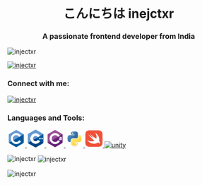 <h1 align="center">こんにちは inejctxr</h1>
<h3 align="center">A passionate frontend developer from India</h3>

<p align="left"> <img src="https://komarev.com/ghpvc/?username=injectxr&label=Profile%20views&color=0e75b6&style=flat" alt="injectxr" /> </p>

<p align="left"> <a href="https://twitter.com/injectxr" target="blank"><img src="https://img.shields.io/twitter/follow/injectxr?logo=twitter&style=for-the-badge" alt="injectxr" /></a> </p>

<h3 align="left">Connect with me:</h3>
<p align="left">
<a href="https://twitter.com/injectxr" target="blank"><img align="center" src="https://raw.githubusercontent.com/rahuldkjain/github-profile-readme-generator/master/src/images/icons/Social/twitter.svg" alt="injectxr" height="30" width="40" /></a>
</p>

<h3 align="left">Languages and Tools:</h3>
<p align="left"> <a href="https://www.cprogramming.com/" target="_blank" rel="noreferrer"> <img src="https://raw.githubusercontent.com/devicons/devicon/master/icons/c/c-original.svg" alt="c" width="40" height="40"/> </a> <a href="https://www.w3schools.com/cpp/" target="_blank" rel="noreferrer"> <img src="https://raw.githubusercontent.com/devicons/devicon/master/icons/cplusplus/cplusplus-original.svg" alt="cplusplus" width="40" height="40"/> </a> <a href="https://www.w3schools.com/cs/" target="_blank" rel="noreferrer"> <img src="https://raw.githubusercontent.com/devicons/devicon/master/icons/csharp/csharp-original.svg" alt="csharp" width="40" height="40"/> </a> <a href="https://www.python.org" target="_blank" rel="noreferrer"> <img src="https://raw.githubusercontent.com/devicons/devicon/master/icons/python/python-original.svg" alt="python" width="40" height="40"/> </a> <a href="https://developer.apple.com/swift/" target="_blank" rel="noreferrer"> <img src="https://raw.githubusercontent.com/devicons/devicon/master/icons/swift/swift-original.svg" alt="swift" width="40" height="40"/> </a> <a href="https://unity.com/" target="_blank" rel="noreferrer"> <img src="https://www.vectorlogo.zone/logos/unity3d/unity3d-icon.svg" alt="unity" width="40" height="40"/> </a> </p>

<p><img align="left" src="https://github-readme-stats.vercel.app/api/top-langs?username=injectxr&show_icons=true&locale=en&layout=compact" alt="injectxr" /></p>

<p>&nbsp;<img align="center" src="https://github-readme-stats.vercel.app/api?username=injectxr&show_icons=true&locale=en" alt="injectxr" /></p>

<p><img align="center" src="https://github-readme-streak-stats.herokuapp.com/?user=injectxr&" alt="injectxr" /></p>

